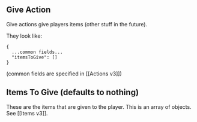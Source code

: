 ## Give Action
Give actions give players items (other stuff in the future).

They look like:
```
{
  ...common fields...
  "itemsToGive": []
}
```
(common fields are specified in [[Actions v3]])

## Items To Give (defaults to nothing)
These are the items that are given to the player. This is an array of objects. See [[Items v3]].